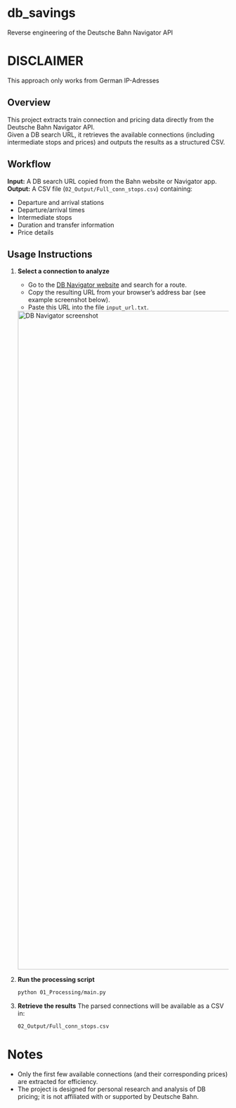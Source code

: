 # db_savings  
Reverse engineering of the Deutsche Bahn Navigator API  

# DISCLAIMER
This approach only works from German IP-Adresses

## Overview  
This project extracts train connection and pricing data directly from the Deutsche Bahn Navigator API.  
Given a DB search URL, it retrieves the available connections (including intermediate stops and prices) and outputs the results as a structured CSV.  

## Workflow  
**Input:** A DB search URL copied from the Bahn website or Navigator app.  
**Output:** A CSV file (`02_Output/Full_conn_stops.csv`) containing:  
- Departure and arrival stations  
- Departure/arrival times  
- Intermediate stops  
- Duration and transfer information  
- Price details  

## Usage Instructions  

1. **Select a connection to analyze**  
   - Go to the [DB Navigator website](https://www.bahn.de) and search for a route.  
   - Copy the resulting URL from your browser’s address bar (see example screenshot below).  
   - Paste this URL into the file `input_url.txt`.  

   <img width="2044" height="1496" alt="DB Navigator screenshot" src="https://github.com/user-attachments/assets/cde668f8-c83c-4eba-8d2c-94a3b435789b" />

2. **Run the processing script**  
   ```bash
   python 01_Processing/main.py
   ```
3. **Retrieve the results**
   The parsed connections will be available as a CSV in:
   ```bash
   02_Output/Full_conn_stops.csv
   ```
# Notes
- Only the first few available connections (and their corresponding prices) are extracted for efficiency.
- The project is designed for personal research and analysis of DB pricing; it is not affiliated with or supported by Deutsche Bahn.
